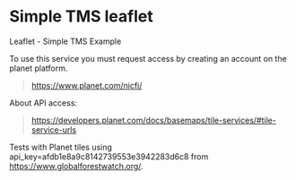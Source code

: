 # Simple TMS leaflet

Leaflet - Simple TMS Example

To use this service you must request access by creating an account on the planet platform.
 > https://www.planet.com/nicfi/

About API access:

 > https://developers.planet.com/docs/basemaps/tile-services/#tile-service-urls

Tests with Planet tiles using api_key=afdb1e8a9c8142739553e3942283d6c8 from https://www.globalforestwatch.org/.
